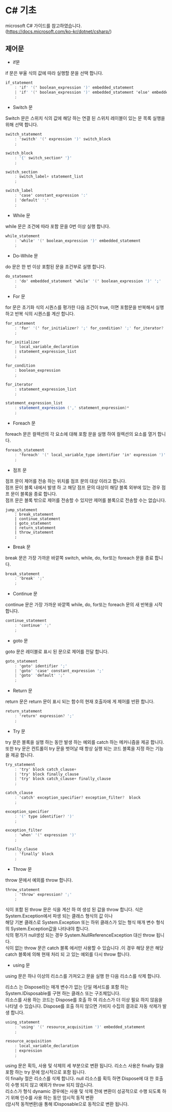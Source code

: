 # C# 기초
microsoft C# 가이드를 참고하였습니다.</br>
(https://docs.microsoft.com/ko-kr/dotnet/csharp/)

## 제어문
- if문

if 문은 부울 식의 값에 따라 실행할 문을 선택 합니다.

```csharp
if_statement
    : 'if' '(' boolean_expression ')' embedded_statement
    | 'if' '(' boolean_expression ')' embedded_statement 'else' embedded_statement
    ;
```

- Switch 문

Switch 문은 스위치 식의 값에 해당 하는 연결 된 스위치 레이블이 있는 문 목록 실행을 위해 선택 합니다.

```csharp
switch_statement
    : 'switch' '(' expression ')' switch_block
    ;

switch_block
    : '{' switch_section* '}'
    ;

switch_section
    : switch_label+ statement_list
    ;

switch_label
    : 'case' constant_expression ':'
    | 'default' ':'
    ;
```

- While 문

while 문은 조건에 따라 포함 문을 0번 이상 실행 합니다.

```csharp
while_statement
    : 'while' '(' boolean_expression ')' embedded_statement
    ;
```

- Do-While 문

do 문은 한 번 이상 포함된 문을 조건부로 실행 합니다.

```csharp
do_statement
    : 'do' embedded_statement 'while' '(' boolean_expression ')' ';'
    ;
```

- For 문

for 문은 초기화 식의 시퀀스를 평가한 다음 조건이 true, 이면 포함문을 반복해서 실행하고 반복 식의 시퀀스를 계산 합니다.

```csharp
for_statement
    : 'for' '(' for_initializer? ';' for_condition? ';' for_iterator? ')' embedded_statement
    ;

for_initializer
    : local_variable_declaration
    | statement_expression_list
    ;

for_condition
    : boolean_expression
    ;

for_iterator
    : statement_expression_list
    ;

statement_expression_list
    : statement_expression (',' statement_expression)*
    ;
```

- Foreach 문

foreach 문은 컬렉션의 각 요소에 대해 포함 문을 실행 하여 컬렉션의 요소를 열거 합니다.

```csharp
foreach_statement
    : 'foreach' '(' local_variable_type identifier 'in' expression ')' embedded_statement
    ;
```

- 점프 문

점프 문이 제어를 전송 하는 위치를 점프 문의 대상 이라고 합니다.</br>
점프 문이 블록 내에서 발생 하 고 해당 점프 문의 대상이 해당 블록 외부에 있는 경우 점프 문이 블록을 종료 합니다.</br>
점프 문은 블록 밖으로 제어를 전송할 수 있지만 제어를 블록으로 전송할 수는 없습니다.

```chsarp
jump_statement
    : break_statement
    | continue_statement
    | goto_statement
    | return_statement
    | throw_statement
    ;
```

- Break 문

break 문은 가장 가까운 바깥쪽 switch, while, do, for또는 foreach 문을 종료 합니다.

```csharp
break_statement
    : 'break' ';'
    ;
```

- Continue 문

continue 문은 가장 가까운 바깥쪽 while, do, for또는 foreach 문의 새 반복을 시작 합니다.

```csharp
continue_statement
    : 'continue' ';'
    ;
```

- goto 문

goto 문은 레이블로 표시 된 문으로 제어를 전달 합니다.

```csharp
goto_statement
    : 'goto' identifier ';'
    | 'goto' 'case' constant_expression ';'
    | 'goto' 'default' ';'
    ;
```

- Return 문

return 문은 return 문이 표시 되는 함수의 현재 호출자에 게 제어를 반환 합니다.

```csharp
return_statement
    : 'return' expression? ';'
    ;
```

- Try 문

try 문은 블록을 실행 하는 동안 발생 하는 예외를 catch 하는 메커니즘을 제공 합니다.</br> 
또한 try 문은 컨트롤이 try 문을 벗어날 때 항상 실행 되는 코드 블록을 지정 하는 기능을 제공 합니다.

```csharp
try_statement
    : 'try' block catch_clause+
    | 'try' block finally_clause
    | 'try' block catch_clause+ finally_clause
    ;

catch_clause
    : 'catch' exception_specifier? exception_filter?  block
    ;

exception_specifier
    : '(' type identifier? ')'
    ;

exception_filter
    : 'when' '(' expression ')'
    ;

finally_clause
    : 'finally' block
    ;
```

- Throw 문

throw 문에서 예외를 throw 합니다.

```csharp
throw_statement
    : 'throw' expression? ';'
    ;
```

식이 포함 된 throw 문은 식을 계산 하 여 생성 된 값을 throw 합니다. 식은 System.Exception에서 파생 되는 클래스 형식의 값 이나</br>
해당 기본 클래스로 System.Exception 또는 하위 클래스가 있는 형식 매개 변수 형식의 System.Exception값을 나타내야 합니다.</br>
식의 평가가 null생성 되는 경우 System.NullReferenceException 대신 throw 됩니다.</br>
식이 없는 throw 문은 catch 블록 에서만 사용할 수 있습니다 .이 경우 해당 문은 해당 catch 블록에 의해 현재 처리 되 고 있는 예외를 다시 throw 합니다.

- using 문

using 문은 하나 이상의 리소스를 가져오고 문을 실행 한 다음 리소스를 삭제 합니다.

리소스 는 Dispose라는 매개 변수가 없는 단일 메서드를 포함 하는 System.IDisposable를 구현 하는 클래스 또는 구조체입니다.</br>
리소스를 사용 하는 코드는 Dispose를 호출 하 여 리소스가 더 이상 필요 하지 않음을 나타낼 수 있습니다. Dispose를 호출 하지 않으면 가비지 수집의 결과로 자동 삭제가 발생 합니다.
```csharp
using_statement
    : 'using' '(' resource_acquisition ')' embedded_statement
    ;

resource_acquisition
    : local_variable_declaration
    | expression
    ;
```

using 문은 획득, 사용 및 삭제의 세 부분으로 변환 됩니다. 리소스 사용은 finally 절을 포함 하는 try 문에 암시적으로 포함 됩니다.</br>
이 finally 절은 리소스를 삭제 합니다. null 리소스를 획득 하면 Dispose에 대 한 호출이 수행 되지 않고 예외가 throw 되지 않습니다.</br>
리소스가 형식 dynamic 경우에는 사용 및 삭제 전에 변환이 성공적으로 수행 되도록 하기 위해 인수를 사용 하는 동안 암시적 동적 변환</br>
(암시적 동적변환)을 통해 IDisposable으로 동적으로 변환 됩니다.
